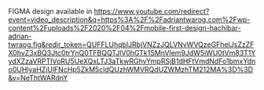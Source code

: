 FIGMA design available in https://www.youtube.com/redirect?event=video_description&q=https%3A%2F%2Fadriantwarog.com%2Fwp-content%2Fuploads%2F2020%2F04%2Fmobile-first-design-hachibar-adrian-twraog.fig&redir_token=QUFFLUhqblJRbjVNZzJQLVNvWVQzeGFhelJsZzZFX0hvZ3xBQ3Jtc0trYnQ0TFBQQTJlV0hGTk1SMnVlem9JdW5iWU0tVm83T1YydXZzaVRPTlVoRU5UeXQxLTJ3aTkwRGhvYmpRSjB1dHFtVmdNdFo1bmxYdno0UHlyaHZjUlFNcHp5ZkM5cldQUzhWMVRQdUZWMzhTM212MA%3D%3D&v=NeThtWARdnY
